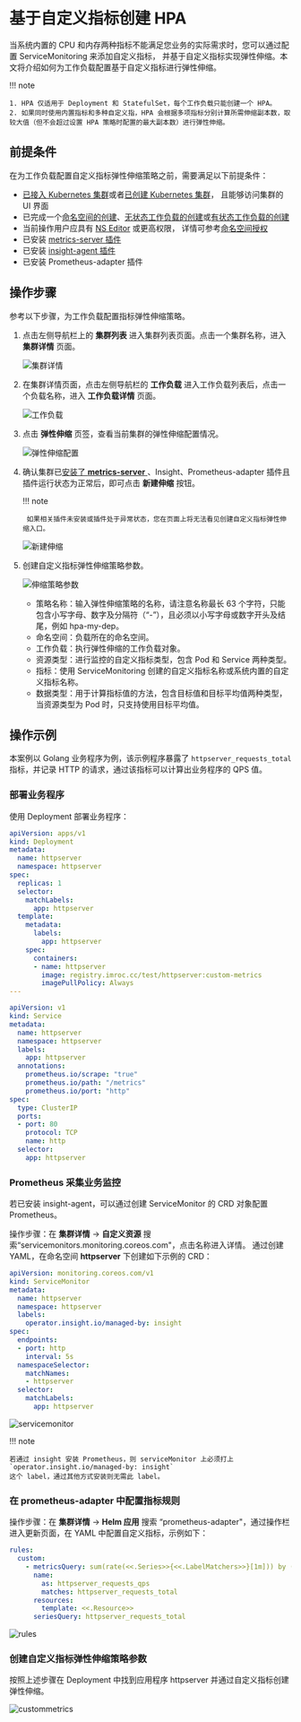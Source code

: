 # 基于自定义指标创建 HPA

当系统内置的 CPU 和内存两种指标不能满足您业务的实际需求时，您可以通过配置 ServiceMonitoring 来添加自定义指标，
并基于自定义指标实现弹性伸缩。本文将介绍如何为工作负载配置基于自定义指标进行弹性伸缩。

!!! note

    1. HPA 仅适用于 Deployment 和 StatefulSet，每个工作负载只能创建一个 HPA。
    2. 如果同时使用内置指标和多种自定义指，HPA 会根据多项指标分别计算所需伸缩副本数，取较大值（但不会超过设置 HPA 策略时配置的最大副本数）进行弹性伸缩。

## 前提条件

在为工作负载配置自定义指标弹性伸缩策略之前，需要满足以下前提条件：

- [已接入 Kubernetes 集群](../clusters/integrate-cluster.md)或者[已创建 Kubernetes 集群](../clusters/create-cluster.md)，
  且能够访问集群的 UI 界面
- 已完成一个[命名空间的创建](../namespaces/createns.md)、[无状态工作负载的创建](../workloads/create-deployment.md)或[有状态工作负载的创建](../workloads/create-statefulset.md)
- 当前操作用户应具有 [NS Editor](../permissions/permission-brief.md#ns-editor) 或更高权限，
  详情可参考[命名空间授权](../namespaces/createns.md)
- 已安装 [metrics-server 插件](install-metrics-server.md)
- 已安装 [insight-agent 插件](../../../insight/quickstart/install/install-agent.md)
- 已安装 Prometheus-adapter 插件

## 操作步骤

参考以下步骤，为工作负载配置指标弹性伸缩策略。

1. 点击左侧导航栏上的 __集群列表__ 进入集群列表页面。点击一个集群名称，进入 __集群详情__ 页面。

    ![集群详情](https://docs.daocloud.io/daocloud-docs-images/docs/kpanda/images/deploy01.png)

2. 在集群详情页面，点击左侧导航栏的 __工作负载__ 进入工作负载列表后，点击一个负载名称，进入 __工作负载详情__ 页面。

    ![工作负载](https://docs.daocloud.io/daocloud-docs-images/docs/kpanda/images/createScale.png)

3. 点击 __弹性伸缩__ 页签，查看当前集群的弹性伸缩配置情况。

    ![弹性伸缩配置](https://docs.daocloud.io/daocloud-docs-images/docs/kpanda/images/createScale02.png)

4. 确认集群已[安装了 __metrics-server__ ](install-metrics-server.md)、Insight、Prometheus-adapter 插件且插件运行状态为正常后，即可点击 __新建伸缩__ 按钮。

    !!! note

        如果相关插件未安装或插件处于异常状态，您在页面上将无法看见创建自定义指标弹性伸缩入口。

    ![新建伸缩](https://docs.daocloud.io/daocloud-docs-images/docs/kpanda/images/createScale07.png)

5. 创建自定义指标弹性伸缩策略参数。

    ![伸缩策略参数](https://docs.daocloud.io/daocloud-docs-images/docs/kpanda/images/createScale10.png)

    - 策略名称：输入弹性伸缩策略的名称，请注意名称最长 63 个字符，只能包含小写字母、数字及分隔符（“-”），且必须以小写字母或数字开头及结尾，例如 hpa-my-dep。
    - 命名空间：负载所在的命名空间。
    - 工作负载：执行弹性伸缩的工作负载对象。
    - 资源类型：进行监控的自定义指标类型，包含 Pod 和 Service 两种类型。
    - 指标：使用 ServiceMonitoring 创建的自定义指标名称或系统内置的自定义指标名称。
    - 数据类型：用于计算指标值的方法，包含目标值和目标平均值两种类型，当资源类型为 Pod 时，只支持使用目标平均值。

## 操作示例

本案例以 Golang 业务程序为例，该示例程序暴露了 `httpserver_requests_total` 指标，并记录 HTTP 的请求，通过该指标可以计算出业务程序的 QPS 值。

### 部署业务程序

使用 Deployment 部署业务程序：

```yaml
apiVersion: apps/v1
kind: Deployment
metadata:
  name: httpserver
  namespace: httpserver
spec:
  replicas: 1
  selector:
    matchLabels:
      app: httpserver
  template:
    metadata:
      labels:
        app: httpserver
    spec:
      containers:
      - name: httpserver
        image: registry.imroc.cc/test/httpserver:custom-metrics
        imagePullPolicy: Always
---

apiVersion: v1
kind: Service
metadata:
  name: httpserver
  namespace: httpserver
  labels:
    app: httpserver
  annotations:
    prometheus.io/scrape: "true"
    prometheus.io/path: "/metrics"
    prometheus.io/port: "http"
spec:
  type: ClusterIP
  ports:
  - port: 80
    protocol: TCP
    name: http
  selector:
    app: httpserver
```

### Prometheus 采集业务监控

若已安装 insight-agent，可以通过创建 ServiceMonitor 的 CRD 对象配置 Prometheus。

操作步骤：在 **集群详情** -> **自定义资源** 搜索“servicemonitors.monitoring.coreos.com"，点击名称进入详情。
通过创建 YAML，在命名空间 **httpserver** 下创建如下示例的 CRD：

```yaml
apiVersion: monitoring.coreos.com/v1
kind: ServiceMonitor
metadata:
  name: httpserver
  namespace: httpserver
  labels:
    operator.insight.io/managed-by: insight
spec:
  endpoints:
  - port: http
    interval: 5s
  namespaceSelector:
    matchNames:
    - httpserver
  selector:
    matchLabels:
      app: httpserver
```

![servicemonitor](../images/servicemonitor.png)

!!! note

    若通过 insight 安装 Prometheus，则 serviceMonitor 上必须打上 `operator.insight.io/managed-by: insight`
    这个 label，通过其他方式安装则无需此 label。

### 在 prometheus-adapter 中配置指标规则

操作步骤：在 **集群详情** -> **Helm 应用** 搜索 “prometheus-adapter"，通过操作栏进入更新页面，在 YAML 中配置自定义指标，示例如下：

```yaml
rules:
  custom:
    - metricsQuery: sum(rate(<<.Series>>{<<.LabelMatchers>>}[1m])) by (<<.GroupBy>>)
      name:
        as: httpserver_requests_qps
        matches: httpserver_requests_total
      resources:
        template: <<.Resource>>
      seriesQuery: httpserver_requests_total
```

![rules](../images/rules.png)

### 创建自定义指标弹性伸缩策略参数

按照上述步骤在 Deployment 中找到应用程序 httpserver 并通过自定义指标创建弹性伸缩。

![custommetrics](../images/custommetrics.png)
